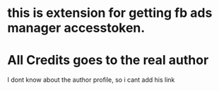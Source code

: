 # this is extension for getting fb ads manager accesstoken.

<h1>All Credits goes to the real author </h1>
<p>I dont know about the author profile, so i cant add his link</p>
